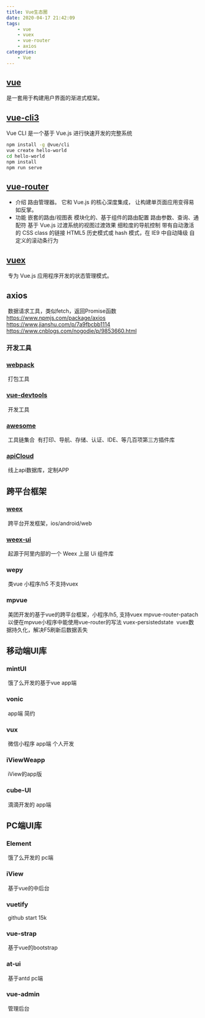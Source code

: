 ```yaml
---
title: Vue生态圈
date: 2020-04-17 21:42:09
tags:
    - vue
    - vuex
    - vue-router
    - axios
categories:
    - Vue
---
```


## [vue](https://cn.vuejs.org/v2/guide/index.html)

是一套用于构建用户界面的渐进式框架。



## [vue-cli3](https://cli.vuejs.org/zh/guide/)

Vue CLI 是一个基于 Vue.js 进行快速开发的完整系统

```bash
npm install -g @vue/cli
vue create hello-world
cd hello-world
npm install
npm run serve
```



## [vue-router](https://router.vuejs.org/zh/)

- 介绍
          路由管理器。
          它和 Vue.js 的核心深度集成，
          让构建单页面应用变得易如反掌。
- 功能
          嵌套的路由/视图表
          模块化的、基于组件的路由配置
          路由参数、查询、通配符
          基于 Vue.js 过渡系统的视图过渡效果
          细粒度的导航控制
          带有自动激活的 CSS class 的链接
          HTML5 历史模式或 hash 模式，在 IE9 中自动降级
          自定义的滚动条行为

## [vuex](https://vuex.vuejs.org/zh/)

​    专为 Vue.js 应用程序开发的状态管理模式。
​    

## axios

​    数据请求工具，类似fetch，返回Promise函数
​    https://www.npmjs.com/package/axios
​    https://www.jianshu.com/p/7a9fbcbb1114
​    https://www.cnblogs.com/nogodie/p/9853660.html

### 开发工具

### [webpack](https://webpack.docschina.org/guides/)

​    打包工具
​    

### [vue-devtools](https://github.com/vuejs/vue-devtools#vue-devtools)

​    开发工具

### [awesome](https://github.com/vuejs/awesome-vue#libraries--plugins)

​    工具链集合
​    有打印、导航、存储、认证、IDE、等几百项第三方插件库

### [apiCloud](https://www.apicloud.com)

​    线上api数据库，定制APP

## 跨平台框架

### [weex](http://weex.apache.org/cn/guide/)

​    跨平台开发框架，ios/android/web

### [weex-ui](https://alibaba.github.io/weex-ui/#/cn/weex-ui-report)

​    起源于阿里内部的一个 Weex 上层 Ui 组件库

### wepy 

​    类vue 小程序/h5 不支持vuex

### mpvue 

​    美团开发的基于vue的跨平台框架，小程序/h5, 支持vuex
​    mpvue-router-patach
​        以便在mpvue小程序中能使用vue-router的写法
​    vuex-persistedstate
​        vuex数据持久化，解决F5刷新后数据丢失

## 移动端UI库

### mintUI 

​    饿了么开发的基于vue app端

### vonic 

​    app端 简约

### vux 

​    微信小程序 app端 个人开发

### iViewWeapp 

​    iView的app版

### cube-UI 

​    滴滴开发的 app端

## PC端UI库

### Element 

​    饿了么开发的 pc端

### iView 

​    基于vue的中后台

### vuetify 

​    github start 15k

### vue-strap 

​    基于vue的bootstrap

### at-ui 

​    基于antd pc端

### vue-admin 

​    管理后台